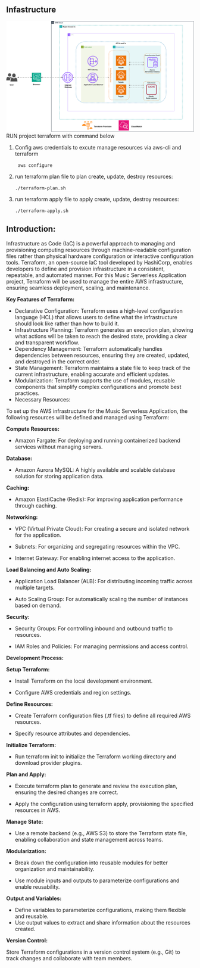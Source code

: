 ## Infastructure
![AWS DESIGN ARCHITECTURE](architechture.svg?featherlight=false&width=100pc)
RUN project terraform with command below
1. Config aws credentials to excute manage resources via aws-cli and terraform

        aws configure
2. run terraform plan file to plan create, update, destroy resources:

       ./terraform-plan.sh
3. run terraform apply file to apply create, update, destroy resources:

       ./terraform-apply.sh
## Introduction:

Infrastructure as Code (IaC) is a powerful approach to managing and provisioning computing resources through machine-readable configuration files rather than physical hardware configuration or interactive configuration tools. Terraform, an open-source IaC tool developed by HashiCorp, enables developers to define and provision infrastructure in a consistent, repeatable, and automated manner. For this Music Serverless Application project, Terraform will be used to manage the entire AWS infrastructure, ensuring seamless deployment, scaling, and maintenance.

**Key Features of Terraform:**

+ Declarative Configuration: Terraform uses a high-level configuration language (HCL) that allows users to define what the infrastructure should look like rather than how to build it.
+ Infrastructure Planning: Terraform generates an execution plan, showing what actions will be taken to reach the desired state, providing a clear and transparent workflow.
+ Dependency Management: Terraform automatically handles dependencies between resources, ensuring they are created, updated, and destroyed in the correct order.
+ State Management: Terraform maintains a state file to keep track of the current infrastructure, enabling accurate and efficient updates.
+ Modularization: Terraform supports the use of modules, reusable components that simplify complex configurations and promote best practices.
+ Necessary Resources:

To set up the AWS infrastructure for the Music Serverless Application, the following resources will be defined and managed using Terraform:

**Compute Resources:**

+ Amazon Fargate: For deploying and running containerized backend services without managing servers.

**Database:**

+ Amazon Aurora MySQL: A highly available and scalable database solution for storing application data.

**Caching:**

+ Amazon ElastiCache (Redis): For improving application performance through caching.

**Networking:**

+ VPC (Virtual Private Cloud): For creating a secure and isolated network for the application.

+ Subnets: For organizing and segregating resources within the VPC.

+ Internet Gateway: For enabling internet access to the application.

**Load Balancing and Auto Scaling:**

+ Application Load Balancer (ALB): For distributing incoming traffic across multiple targets.

+ Auto Scaling Group: For automatically scaling the number of instances based on demand.

**Security:**

+ Security Groups: For controlling inbound and outbound traffic to resources.

+ IAM Roles and Policies: For managing permissions and access control.

**Development Process:**

**Setup Terraform:**

+ Install Terraform on the local development environment.

+ Configure AWS credentials and region settings.

**Define Resources:**

+ Create Terraform configuration files (.tf files) to define all required AWS resources.

+ Specify resource attributes and dependencies.

**Initialize Terraform:**

+ Run terraform init to initialize the Terraform working directory and download provider plugins.

**Plan and Apply:**

+ Execute terraform plan to generate and review the execution plan, ensuring the desired changes are correct.

+ Apply the configuration using terraform apply, provisioning the specified resources in AWS.

**Manage State:**

+ Use a remote backend (e.g., AWS S3) to store the Terraform state file, enabling collaboration and state management across teams.

**Modularization:**

+ Break down the configuration into reusable modules for better organization and maintainability.

+ Use module inputs and outputs to parameterize configurations and enable reusability.

**Output and Variables:**

+ Define variables to parameterize configurations, making them flexible and reusable.
+ Use output values to extract and share information about the resources created.

**Version Control:**

Store Terraform configurations in a version control system (e.g., Git) to track changes and collaborate with team members.
